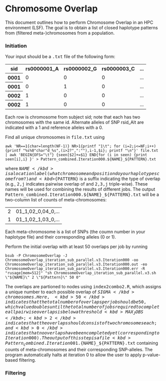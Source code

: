 # Chromosome Overlap #

This document outlines how to perform Chromosome Overlap in an HPC environment (LSF).  The goal is to obtain a list of closed haplotype patterns from (filtered meta-)chromosomes from a population.

### Initiation ###

Your input should be a <kbd>.txt</kbd> file of the following form:

<table>
  <tr>
    <th>sid</th>
    <th>rs0000001_A</th>
    <th>rs0000002_G</th>
    <th>rs0000003_C</th>
    <th>...</th>
  </tr>
  <tr>
    <th>0001</th>
    <td>0</td>
    <td>0</td>
    <td>0</td>
    <td>...</td>
  </tr>
  <tr>
    <th>0001</th>
    <td>0</td>
    <td>1</td>
    <td>0</td>
    <td>...</td>
  </tr>
  <tr>
    <th>0002</th>
    <td>1</td>
    <td>0</td>
    <td>0</td>
    <td>...</td>
  </tr>
  <tr>
    <th>0002</th>
    <td>1</td>
    <td>0</td>
    <td>0</td>
    <td>...</td>
  </tr>
 </table>
 
Each row is chromosome from subject sid; note that each has two chromosomes with the same id.  Alternate alleles of SNP </kbd>rsid_Alt</kbd> are indicated with a 1 and reference alleles with a 0.

Find all unique chromosomes in <kbd>file.txt</kbd> using

```
awk 'NR==1{char=length(NF-1)} NR>1{printf "1\t"; for (i=2;i<=NF;i++) {printf "%s%0"char"d_%s",(i>2?",":""),i-1,$i}; printf "\n"}' file.txt | awk 'BEGIN{OFS="\t"} {seen[$2]+=$1} END{for (i in seen) {print seen[i],i} }' > Pattern_combined.Iteration000.${NAME}_${PATTERN}.txt
```

where <kbd>${NAME}</kbd> is a location label (what chromosome and position do your haplotypes come from?) and <kbd>${PATTERN}</kbd> is a suffix indicating the type of overlap (e.g., <kbd>2,j</kbd> indicates pairwise overlap of and <kbd>2,3,j</kbd> triple-wise).  These names will be used for combining the results of different jobs.  The output <kbd>Pattern_combined.Iteration000.${NAME}_${PATTERN}.txt</kbd> will be a two-column list of counts of meta-chromosomes:

<table>
<tr>
  <td>2</td>
  <td>01_1,02_0,04_0,...</td>
</tr>
<tr>
  <td>1</td>
  <td>01_1,02_1,03_0,...</td>
</tr>
</table>

Each meta-chromosome is a list of SNPs (the coumn number in your haplotype file) and their corresponding alleles (0 or 1).

Perform the initial overlap with at least 50 overlaps per job by running

```
bsub -P ChromosomeOverlap -J ChromosomeOverlap_iteration_sub_parallel.v3.Iteration000 -oo ChromosomeOverlap_iteration_sub_parallel.v3.Iteration000.out -eo ChromosomeOverlap_iteration_sub_parallel.v3.Iteration000.err -R "rusage[mem=512]" "sh ChromosomeOverlap_iteration_sub_parallel.v3.sh \"${NAME}\" 2 \"${Pattern}\" 50 0"
```

The overlaps are partioned to nodes using <kbd>index2combo2.R</kbd>, which assigns a unique number to each possible overlap of <kbd>$SIGMA</kbd> chromosomes.  Here, <kbd>50</kbd> indicates that the total number of overlaps per job should be 50, which value doubles until the total number of jobs required to complete all pairwise overlaps is below a threshold <kbd>MAX_JOBS</kbd>; <kbd>2</kbd> indicates that the overlaps should consist of two chromosomes each; and <kbd>0</kbd> indicates that no overlaps have been completed yet (corresponding to Iteration000).  The output of this step is a file <kbd>Pattern_combined.Iteration001.${NAME}_${PATTERN}.txt</kbd> containing counts of meta-chromosomes and their corresponding SNP-alleles.  The program automatically halts at iteration 0 to allow the user to apply p-value-based filtering.

### Filtering ###

